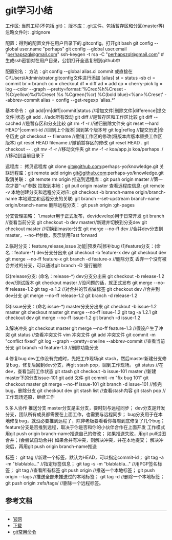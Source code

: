 # git学习小结

工作区: 当前工程(不包括.git)；
版本库：.git文件。包括暂存区和分区(master等)
忽略文件时: .gitignore

配置：得到的配置文件在用户目录下的.gitconfig。打开git bash
git config --global user.name "perhaps"
git config --global user.email "perhapszql@gmail.com"
ssh-keygen -t rsa -C "perhapszql@gmail.com" # 生成ssh密钥对在用户目录，公钥打开全选复制到github中


配置别名：
方法：git config --global alias.ci commit
或直接在C:\Users\Administrator\.gitconfig文件进行添加
[alias] 
    st = status -sb
    ci = commit
    br = branch
    co = checkout
    df = diff
    ad = add
    cp = cherry-pick
    lg = log --color --graph --pretty=format:'%Cred%h%Creset -%C(yellow)%d%Creset %s %Cgreen(%cr) %C(bold blue)<%an>%Creset' --abbrev-commit
    alias = config --get-regexp 'alias.*'


基本命令：
git add|rm|diff|commit|status //增加文件|删除文件|difference|提交文件|状态
    git add . //add所有改动
    git diff          //是暂存区和工作区比较
    git diff --cached //是暂存区和分支比较
    git rm -f -r <file> //递归删除文件夹
git reset --hard HEAD^|commit-id //回到上个版本|回到某个版本号
git log|reflog //提交历史|命令历史
git checkout -- filename //撤销工作区的修改(将版本库版本替换工作区版本)
git reset HEAD filename  //撤销暂存区的修改
    git reset HEAD .
    git checkout -- .
git mv -f -r <source> <destination> //移动文件夹
    git mv -f -r koa/app.js koa/perhaps ./    //移动到当前目录下

远程库：
拷贝远程库 git clone git@github.com:perhaps-yo/knowledge.git
关联远程库：git remote add origin git@github.com:perhaps-yo/knowledge.git
取消关联：  git remote rm origin
推送到远程库：git push origin master //第一次才要"-u"参数
拉取到本地：git pull origin master
查看远程库信息: git remote -v
本地创建分支和远程分支对应: git checkout -b branch-name origin/branch-name
本地建立和远程分支的关联:   git branch --set-upstream branch-name origin/branch-name
删除远程分支： git push origin :gh-pages

分支管理策略：
1.master用于正式发布，dev(develop)用于日常开发
    git branch //查看当前分支
    git checkout -b dev master//新建并切换到分支dev
    git checkout master //切换到master分支
    git merge --no-ff dev //合并dev分支到master，--no-ff参数，表示禁用Fast forward

2.临时分支：feature,release,issue 功能|预发布|修补bug
(1)feature分支：(命名：feature-*) dev分支分出来
    git checkout -b feature-x dev
    git checkout dev
    git merge --no-ff feature-x
    git branch -d feature-x //删除分支
    丢弃一个没有被合并过的分支，可以通过git branch -D <name>强行删除

(2)release分支: (命名：release-*) dev分支分出来
    git checkout -b release-1.2 dev//测试版本
    git checkout master //没问题的话，就正式发布
    git merge --no-ff release-1.2
    git tag -a 1.2 //对合并的节点做标签
    git checkout dev //合并到dev分支
    git merge --no-ff release-1.2
    git branch -d release-1.2

(3)issue分支：(命名:issue-*) master分支分出来
    git checkout -b issue-1.2 master
    git checkout master
    git merge --no-ff issue-1.2
    git tag -a 1.2.1
    git checkout dev
    git merge --no-ff issue-1.2
    git branch -d issue-1.2

3.解决冲突
    git checkout master
    git merge --no-ff feature-1.3 //假设产生了冲突
    git status //查看冲突文件
    vim 冲突文件
    git add 冲突文件
    git commit -m "conflict fixed"
    git log --graph --pretty=oneline --abbrev-commit //查看当前分支
    git branch -d feature-1.3 //删除功能分支

4.修复bug
    dev工作没有完成时，先把工作现场git stash，然后master新建分支修复bug，修复后回到dev分支，再git stash pop，回到工作现场。
    git status //在dev，查看当前工作状态
    git stash
    git checkout -b issue-101 master //新建master下的分支issue-101
    git add 文件
    git commit -m "fix bug 101"
    git checkout master
    git merge --no-ff issue-101
    git branch -d issue-101 //修完bug，删除分支
    git checkout dev
    git stash list //查看stash内容
    git stash pop  //工作现场还原，继续工作

5.多人协作
    推送分支
        master分支是主分支，要时刻与远程同步；
        dev分支是开发分支，团队所有成员都需要在上面工作，也需要与远程同步；
        bug分支用于在本地修复bug，就没必要推到远程了，除非老板要看看你每周到底修复了几个bug；
        feature分支是否推到远程，取决于你是否和你的小伙伴合作在上面开发
    工作模式
        用git push origin branch-name推送自己的修改；
        如果推送失败，用git pull试图合并；(会尝试自动合并)
        如果合并有冲突，则解决冲突，并在本地提交；
        解决冲突后，再用git push origin branch-name推送

标签：
    git tag <name> //新建一个标签，默认为HEAD，可以指定commit-id；
    git tag -a <tagname> -m "blablabla..." //指定标签信息；
    git tag -s <tagname> -m "blablabla..." //用PGP签名标签；
    git tag //查看所有标签
    git push origin <tagname> //推送一个本地标签；
    git push origin --tags    //推送全部未推送过的本地标签；
    git tag -d <tagname>      //删除一个本地标签；
    git push origin :refs/tags/<tagname> //删除一个远程标签。

## 参考文档

---

- [官网](https://git-scm.com/)
- [下载](https://git-for-windows.github.io/)
- [git常用命令](http://www.cnblogs.com/cspku/articles/Git_cmds.html)
